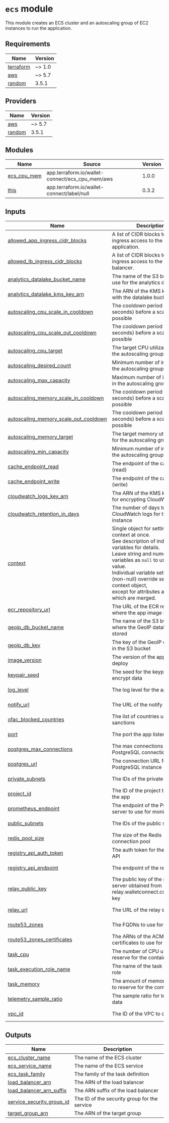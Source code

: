 # `ecs` module

This module creates an ECS cluster and an autoscaling group of EC2 instances to run the application.

<!-- BEGIN_TF_DOCS -->

## Requirements

| Name | Version |
|------|---------|
| <a name="requirement_terraform"></a> [terraform](#requirement\_terraform) | ~> 1.0 |
| <a name="requirement_aws"></a> [aws](#requirement\_aws) | ~> 5.7 |
| <a name="requirement_random"></a> [random](#requirement\_random) | 3.5.1 |
## Providers

| Name | Version |
|------|---------|
| <a name="provider_aws"></a> [aws](#provider\_aws) | ~> 5.7 |
| <a name="provider_random"></a> [random](#provider\_random) | 3.5.1 |
## Modules

| Name | Source | Version |
|------|--------|---------|
| <a name="module_ecs_cpu_mem"></a> [ecs\_cpu\_mem](#module\_ecs\_cpu\_mem) | app.terraform.io/wallet-connect/ecs_cpu_mem/aws | 1.0.0 |
| <a name="module_this"></a> [this](#module\_this) | app.terraform.io/wallet-connect/label/null | 0.3.2 |

## Inputs
| Name | Description | Type | Default | Required |
|------|-------------|------|---------|:--------:|
| <a name="input_allowed_app_ingress_cidr_blocks"></a> [allowed\_app\_ingress\_cidr\_blocks](#input\_allowed\_app\_ingress\_cidr\_blocks) | A list of CIDR blocks to allow ingress access to the application. |  <pre lang="json">string</pre> |  <pre lang="json">n/a</pre> |  yes |
| <a name="input_allowed_lb_ingress_cidr_blocks"></a> [allowed\_lb\_ingress\_cidr\_blocks](#input\_allowed\_lb\_ingress\_cidr\_blocks) | A list of CIDR blocks to allow ingress access to the load-balancer. |  <pre lang="json">string</pre> |  <pre lang="json">n/a</pre> |  yes |
| <a name="input_analytics_datalake_bucket_name"></a> [analytics\_datalake\_bucket\_name](#input\_analytics\_datalake\_bucket\_name) | The name of the S3 bucket to use for the analytics datalake |  <pre lang="json">string</pre> |  <pre lang="json">n/a</pre> |  yes |
| <a name="input_analytics_datalake_kms_key_arn"></a> [analytics\_datalake\_kms\_key\_arn](#input\_analytics\_datalake\_kms\_key\_arn) | The ARN of the KMS key to use with the datalake bucket |  <pre lang="json">string</pre> |  <pre lang="json">n/a</pre> |  yes |
| <a name="input_autoscaling_cpu_scale_in_cooldown"></a> [autoscaling\_cpu\_scale\_in\_cooldown](#input\_autoscaling\_cpu\_scale\_in\_cooldown) | The cooldown period (in seconds) before a scale in is possible |  <pre lang="json">number</pre> |  <pre lang="json">180</pre> |  no |
| <a name="input_autoscaling_cpu_scale_out_cooldown"></a> [autoscaling\_cpu\_scale\_out\_cooldown](#input\_autoscaling\_cpu\_scale\_out\_cooldown) | The cooldown period (in seconds) before a scale out is possible |  <pre lang="json">number</pre> |  <pre lang="json">180</pre> |  no |
| <a name="input_autoscaling_cpu_target"></a> [autoscaling\_cpu\_target](#input\_autoscaling\_cpu\_target) | The target CPU utilization for the autoscaling group |  <pre lang="json">number</pre> |  <pre lang="json">50</pre> |  no |
| <a name="input_autoscaling_desired_count"></a> [autoscaling\_desired\_count](#input\_autoscaling\_desired\_count) | Minimum number of instances in the autoscaling group |  <pre lang="json">number</pre> |  <pre lang="json">1</pre> |  no |
| <a name="input_autoscaling_max_capacity"></a> [autoscaling\_max\_capacity](#input\_autoscaling\_max\_capacity) | Maximum number of instances in the autoscaling group |  <pre lang="json">number</pre> |  <pre lang="json">1</pre> |  no |
| <a name="input_autoscaling_memory_scale_in_cooldown"></a> [autoscaling\_memory\_scale\_in\_cooldown](#input\_autoscaling\_memory\_scale\_in\_cooldown) | The cooldown period (in seconds) before a scale in is possible |  <pre lang="json">number</pre> |  <pre lang="json">180</pre> |  no |
| <a name="input_autoscaling_memory_scale_out_cooldown"></a> [autoscaling\_memory\_scale\_out\_cooldown](#input\_autoscaling\_memory\_scale\_out\_cooldown) | The cooldown period (in seconds) before a scale out is possible |  <pre lang="json">number</pre> |  <pre lang="json">180</pre> |  no |
| <a name="input_autoscaling_memory_target"></a> [autoscaling\_memory\_target](#input\_autoscaling\_memory\_target) | The target memory utilization for the autoscaling group |  <pre lang="json">number</pre> |  <pre lang="json">50</pre> |  no |
| <a name="input_autoscaling_min_capacity"></a> [autoscaling\_min\_capacity](#input\_autoscaling\_min\_capacity) | Minimum number of instances in the autoscaling group |  <pre lang="json">number</pre> |  <pre lang="json">1</pre> |  no |
| <a name="input_cache_endpoint_read"></a> [cache\_endpoint\_read](#input\_cache\_endpoint\_read) | The endpoint of the cache (read) |  <pre lang="json">string</pre> |  <pre lang="json">null</pre> |  no |
| <a name="input_cache_endpoint_write"></a> [cache\_endpoint\_write](#input\_cache\_endpoint\_write) | The endpoint of the cache (write) |  <pre lang="json">string</pre> |  <pre lang="json">null</pre> |  no |
| <a name="input_cloudwatch_logs_key_arn"></a> [cloudwatch\_logs\_key\_arn](#input\_cloudwatch\_logs\_key\_arn) | The ARN of the KMS key to use for encrypting CloudWatch logs |  <pre lang="json">string</pre> |  <pre lang="json">n/a</pre> |  yes |
| <a name="input_cloudwatch_retention_in_days"></a> [cloudwatch\_retention\_in\_days](#input\_cloudwatch\_retention\_in\_days) | The number of days to retain CloudWatch logs for the DB instance |  <pre lang="json">number</pre> |  <pre lang="json">14</pre> |  no |
| <a name="input_context"></a> [context](#input\_context) | Single object for setting entire context at once.<br>See description of individual variables for details.<br>Leave string and numeric variables as `null` to use default value.<br>Individual variable settings (non-null) override settings in context object,<br>except for attributes and tags, which are merged. |  <pre lang="json">any</pre> |  <pre lang="json">n/a</pre> |  yes |
| <a name="input_ecr_repository_url"></a> [ecr\_repository\_url](#input\_ecr\_repository\_url) | The URL of the ECR repository where the app image is stored |  <pre lang="json">string</pre> |  <pre lang="json">n/a</pre> |  yes |
| <a name="input_geoip_db_bucket_name"></a> [geoip\_db\_bucket\_name](#input\_geoip\_db\_bucket\_name) | The name of the S3 bucket where the GeoIP database is stored |  <pre lang="json">string</pre> |  <pre lang="json">n/a</pre> |  yes |
| <a name="input_geoip_db_key"></a> [geoip\_db\_key](#input\_geoip\_db\_key) | The key of the GeoIP database in the S3 bucket |  <pre lang="json">string</pre> |  <pre lang="json">n/a</pre> |  yes |
| <a name="input_image_version"></a> [image\_version](#input\_image\_version) | The version of the app image to deploy |  <pre lang="json">string</pre> |  <pre lang="json">n/a</pre> |  yes |
| <a name="input_keypair_seed"></a> [keypair\_seed](#input\_keypair\_seed) | The seed for the keypair used to encrypt data |  <pre lang="json">string</pre> |  <pre lang="json">n/a</pre> |  yes |
| <a name="input_log_level"></a> [log\_level](#input\_log\_level) | The log level for the app |  <pre lang="json">string</pre> |  <pre lang="json">n/a</pre> |  yes |
| <a name="input_notify_url"></a> [notify\_url](#input\_notify\_url) | The URL of the notify server |  <pre lang="json">string</pre> |  <pre lang="json">n/a</pre> |  yes |
| <a name="input_ofac_blocked_countries"></a> [ofac\_blocked\_countries](#input\_ofac\_blocked\_countries) | The list of countries under OFAC sanctions |  <pre lang="json">string</pre> |  <pre lang="json">n/a</pre> |  yes |
| <a name="input_port"></a> [port](#input\_port) | The port the app listens on |  <pre lang="json">number</pre> |  <pre lang="json">n/a</pre> |  yes |
| <a name="input_postgres_max_connections"></a> [postgres\_max\_connections](#input\_postgres\_max\_connections) | The max connections in the PostgreSQL connection pool |  <pre lang="json">number</pre> |  <pre lang="json">n/a</pre> |  yes |
| <a name="input_postgres_url"></a> [postgres\_url](#input\_postgres\_url) | The connection URL for the PostgreSQL instance |  <pre lang="json">string</pre> |  <pre lang="json">n/a</pre> |  yes |
| <a name="input_private_subnets"></a> [private\_subnets](#input\_private\_subnets) | The IDs of the private subnets |  <pre lang="json">list(string)</pre> |  <pre lang="json">n/a</pre> |  yes |
| <a name="input_project_id"></a> [project\_id](#input\_project\_id) | The ID of the project to use for the app |  <pre lang="json">string</pre> |  <pre lang="json">n/a</pre> |  yes |
| <a name="input_prometheus_endpoint"></a> [prometheus\_endpoint](#input\_prometheus\_endpoint) | The endpoint of the Prometheus server to use for monitoring |  <pre lang="json">string</pre> |  <pre lang="json">n/a</pre> |  yes |
| <a name="input_public_subnets"></a> [public\_subnets](#input\_public\_subnets) | The IDs of the public subnets |  <pre lang="json">list(string)</pre> |  <pre lang="json">n/a</pre> |  yes |
| <a name="input_redis_pool_size"></a> [redis\_pool\_size](#input\_redis\_pool\_size) | The size of the Redis connection pool |  <pre lang="json">number</pre> |  <pre lang="json">128</pre> |  no |
| <a name="input_registry_api_auth_token"></a> [registry\_api\_auth\_token](#input\_registry\_api\_auth\_token) | The auth token for the registry API |  <pre lang="json">string</pre> |  <pre lang="json">n/a</pre> |  yes |
| <a name="input_registry_api_endpoint"></a> [registry\_api\_endpoint](#input\_registry\_api\_endpoint) | The endpoint of the registry API |  <pre lang="json">string</pre> |  <pre lang="json">n/a</pre> |  yes |
| <a name="input_relay_public_key"></a> [relay\_public\_key](#input\_relay\_public\_key) | The public key of the relay server obtained from relay.walletconnect.com/public-key |  <pre lang="json">string</pre> |  <pre lang="json">n/a</pre> |  yes |
| <a name="input_relay_url"></a> [relay\_url](#input\_relay\_url) | The URL of the relay server |  <pre lang="json">string</pre> |  <pre lang="json">n/a</pre> |  yes |
| <a name="input_route53_zones"></a> [route53\_zones](#input\_route53\_zones) | The FQDNs to use for the app |  <pre lang="json">map(string)</pre> |  <pre lang="json">n/a</pre> |  yes |
| <a name="input_route53_zones_certificates"></a> [route53\_zones\_certificates](#input\_route53\_zones\_certificates) | The ARNs of the ACM certificates to use for HTTPS |  <pre lang="json">map(string)</pre> |  <pre lang="json">n/a</pre> |  yes |
| <a name="input_task_cpu"></a> [task\_cpu](#input\_task\_cpu) | The number of CPU units to reserve for the container. |  <pre lang="json">number</pre> |  <pre lang="json">n/a</pre> |  yes |
| <a name="input_task_execution_role_name"></a> [task\_execution\_role\_name](#input\_task\_execution\_role\_name) | The name of the task execution role |  <pre lang="json">string</pre> |  <pre lang="json">n/a</pre> |  yes |
| <a name="input_task_memory"></a> [task\_memory](#input\_task\_memory) | The amount of memory (in MiB) to reserve for the container. |  <pre lang="json">number</pre> |  <pre lang="json">n/a</pre> |  yes |
| <a name="input_telemetry_sample_ratio"></a> [telemetry\_sample\_ratio](#input\_telemetry\_sample\_ratio) | The sample ratio for telemetry data |  <pre lang="json">number</pre> |  <pre lang="json">n/a</pre> |  yes |
| <a name="input_vpc_id"></a> [vpc\_id](#input\_vpc\_id) | The ID of the VPC to deploy to |  <pre lang="json">string</pre> |  <pre lang="json">n/a</pre> |  yes |
## Outputs

| Name | Description |
|------|-------------|
| <a name="output_ecs_cluster_name"></a> [ecs\_cluster\_name](#output\_ecs\_cluster\_name) | The name of the ECS cluster |
| <a name="output_ecs_service_name"></a> [ecs\_service\_name](#output\_ecs\_service\_name) | The name of the ECS service |
| <a name="output_ecs_task_family"></a> [ecs\_task\_family](#output\_ecs\_task\_family) | The family of the task definition |
| <a name="output_load_balancer_arn"></a> [load\_balancer\_arn](#output\_load\_balancer\_arn) | The ARN of the load balancer |
| <a name="output_load_balancer_arn_suffix"></a> [load\_balancer\_arn\_suffix](#output\_load\_balancer\_arn\_suffix) | The ARN suffix of the load balancer |
| <a name="output_service_security_group_id"></a> [service\_security\_group\_id](#output\_service\_security\_group\_id) | The ID of the security group for the service |
| <a name="output_target_group_arn"></a> [target\_group\_arn](#output\_target\_group\_arn) | The ARN of the target group |

<!-- END_TF_DOCS -->

